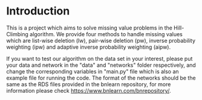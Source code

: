 # Introduction
This is a project which aims to solve missing value problems in the Hill-Climbing algorithm. We provide four methods to handle missing values which are list-wise deletion (lw), pair-wise deletion (pw), inverse probability weighting (ipw) and adaptive inverse probability weighting (aipw).

If you want to test our algorithm on the data set in your interest, please put your data and network in the "data" and "networks" folder respectively, and change the corresponding variables in "main.py" file which is also an example file for running the code. The format of the networks should be the same as the RDS files provided in the bnlearn repository, for more information please check https://www.bnlearn.com/bnrepository/.
